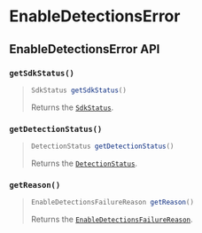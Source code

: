 # EnableDetectionsError

## EnableDetectionsError API

### `getSdkStatus()`

> ```java
> SdkStatus getSdkStatus()
> ```
>
> Returns the [`SdkStatus`](../sdkstatus/).

### `getDetectionStatus()`

> ```java
> DetectionStatus getDetectionStatus()
> ```
>
> Returns the [`DetectionStatus`](../detectionstatus.md).

### `getReason()`

> ```java
> EnableDetectionsFailureReason getReason()
> ```
>
> Returns the [`EnableDetectionsFailureReason`](enabledetectionsfailurereason.md).
